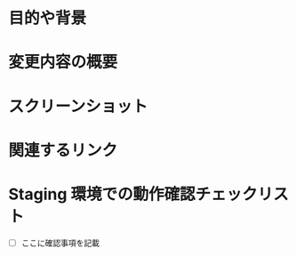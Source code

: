 # 目的や背景

<!--
この Pull Request の目的や背景を記載してください。
目的や背景を記述することで、実装方針や解決方法が間違っていないか他の人も確認できるようにします。
-->

# 変更内容の概要

<!--
変更内容の概要を記載してください。コードを見れば変更内容がすぐにわかるようであれば、詳細に書く必要はありません。
-->

# スクリーンショット

<!--
デザインに関係する修正や、複雑な操作の説明が必要な場合に、修正対象の箇所の画像・動画を添付してください。
-->

# 関連するリンク

<!--
この Pull Request (PR) と関連する他の PR のリンクや notion ページのリンクがあれば貼ってください。
-->

# Staging 環境での動作確認チェックリスト

<!--
レビューを受ける前に、Staging 環境での動作確認のチェックリストを記載してください。
レビューワーがチェックリストを見ることで、確認事項の過不足がないかを開発メンバー同士で確認できます。
また、リリース後に不具合が起きたとき、このチェックリストを振り返ることで、不具合が起きた箇所や確認不足だった箇所を把握しやすくします。
-->

- [ ] ここに確認事項を記載
